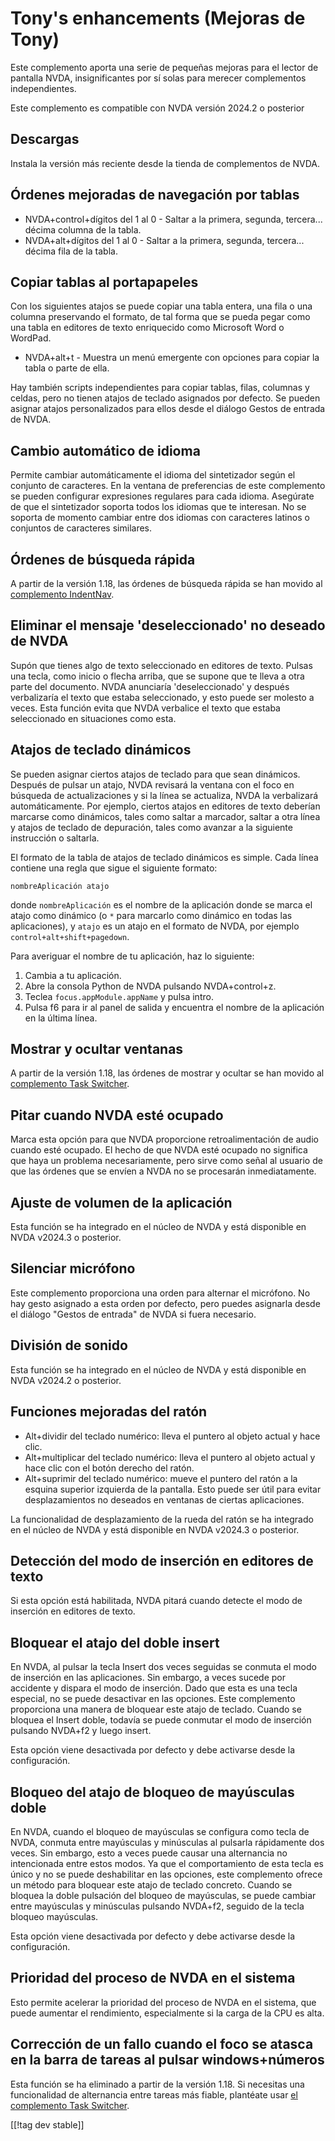 # Tony's enhancements (Mejoras de Tony) #

Este complemento aporta una serie de pequeñas mejoras para el lector de
pantalla NVDA, insignificantes por sí solas para merecer complementos
independientes.

Este complemento es compatible con NVDA versión 2024.2 o posterior

## Descargas

Instala la versión más reciente desde la tienda de complementos de NVDA.

## Órdenes mejoradas de navegación por tablas
* NVDA+control+dígitos del 1 al 0 - Saltar a la primera, segunda,
  tercera... décima columna de la tabla.
* NVDA+alt+dígitos del 1 al 0 - Saltar a la primera, segunda,
  tercera... décima fila de la tabla.

## Copiar tablas al portapapeles

Con los siguientes atajos se puede copiar una tabla entera, una fila o una
columna preservando el formato, de tal forma que se pueda pegar como una
tabla en editores de texto enriquecido como Microsoft Word o WordPad.

* NVDA+alt+t - Muestra un menú emergente con opciones para copiar la tabla o
  parte de ella.

Hay también scripts independientes para copiar tablas, filas, columnas y
celdas, pero no tienen atajos de teclado asignados por defecto. Se pueden
asignar atajos personalizados para ellos desde el diálogo Gestos de entrada
de NVDA.

## Cambio automático de idioma
Permite cambiar automáticamente el idioma del sintetizador según el conjunto
de caracteres. En la ventana de preferencias de este complemento se pueden
configurar expresiones regulares para cada idioma. Asegúrate de que el
sintetizador soporta todos los idiomas que te interesan. No se soporta de
momento cambiar entre dos idiomas con caracteres latinos o conjuntos de
caracteres similares.

## Órdenes de búsqueda rápida

A partir de la versión 1.18, las órdenes de búsqueda rápida se han movido al
[complemento IndentNav](https://github.com/mltony/nvda-indent-nav).

## Eliminar el mensaje 'deseleccionado' no deseado de NVDA

Supón que tienes algo de texto seleccionado en editores de texto. Pulsas una
tecla, como inicio o flecha arriba, que se supone que te lleva a otra parte
del documento. NVDA anunciaría 'deseleccionado' y después verbalizaría el
texto que estaba seleccionado, y esto puede ser molesto a veces. Esta
función evita que NVDA verbalice el texto que estaba seleccionado en
situaciones como esta.

## Atajos de teclado dinámicos

Se pueden asignar ciertos atajos de teclado para que sean dinámicos. Después
de pulsar un atajo, NVDA revisará la ventana con el foco en búsqueda de
actualizaciones y si la línea se actualiza, NVDA la verbalizará
automáticamente. Por ejemplo, ciertos atajos en editores de texto deberían
marcarse como dinámicos, tales como saltar a marcador, saltar a otra línea y
atajos de teclado de depuración, tales como avanzar a la siguiente
instrucción o saltarla.

El formato de la tabla de atajos de teclado dinámicos es simple. Cada línea
contiene una regla que sigue el siguiente formato:
```
nombreAplicación atajo
```
donde `nombreAplicación` es el nombre de la aplicación donde se marca el
atajo como dinámico (o `*` para marcarlo como dinámico en todas las
aplicaciones), y `atajo` es un atajo en el formato de NVDA, por ejemplo
`control+alt+shift+pagedown`.

Para averiguar el nombre de tu aplicación, haz lo siguiente:

1. Cambia a tu aplicación.
2. Abre la consola Python de NVDA pulsando NVDA+control+z.
3. Teclea `focus.appModule.appName` y pulsa intro.
4. Pulsa f6 para ir al panel de salida y encuentra el nombre de la
   aplicación en la última línea.

## Mostrar y ocultar ventanas

A partir de la versión 1.18, las órdenes de mostrar y ocultar se han movido
al [complemento Task
Switcher](https://github.com/mltony/nvda-task-switcher).

## Pitar cuando NVDA esté ocupado

Marca esta opción para que NVDA proporcione retroalimentación de audio
cuando esté ocupado. El hecho de que NVDA esté ocupado no significa que haya
un problema necesariamente, pero sirve como señal al usuario de que las
órdenes que se envíen a NVDA no se procesarán inmediatamente.

## Ajuste de volumen de la aplicación

Esta función se ha integrado en el núcleo de NVDA y está disponible en NVDA
v2024.3 o posterior.

## Silenciar micrófono

Este complemento proporciona una orden para alternar el micrófono. No hay
gesto asignado a esta orden por defecto, pero puedes asignarla desde el
diálogo "Gestos de entrada" de NVDA si fuera necesario.

## División de sonido

Esta función se ha integrado en el núcleo de NVDA y está disponible en NVDA
v2024.2 o posterior.

## Funciones mejoradas del ratón

* Alt+dividir del teclado numérico: lleva el puntero al objeto actual y hace
  clic.
* Alt+multiplicar del teclado numérico: lleva el puntero al objeto actual y
  hace clic con el botón derecho del ratón.
* Alt+suprimir del teclado numérico: mueve el puntero del ratón a la esquina
  superior izquierda de la pantalla. Esto puede ser útil para evitar
  desplazamientos no deseados en ventanas de ciertas aplicaciones.

La funcionalidad de desplazamiento de la rueda del ratón se ha integrado en
el núcleo de NVDA y está disponible en NVDA v2024.3 o posterior.

## Detección del modo de inserción en editores de texto

Si esta opción está habilitada, NVDA pitará cuando detecte el modo de
inserción en editores de texto.

## Bloquear el atajo del doble insert

En NVDA, al pulsar la tecla Insert dos veces seguidas se conmuta el modo de
inserción en las aplicaciones. Sin embargo, a veces sucede por accidente y
dispara el modo de inserción. Dado que esta es una tecla especial, no se
puede desactivar en las opciones. Este complemento proporciona una manera de
bloquear este atajo de teclado. Cuando se bloquea el Insert doble, todavía
se puede conmutar el modo de inserción pulsando NVDA+f2 y luego insert.

Esta opción viene desactivada por defecto y debe activarse desde la
configuración.

## Bloqueo del atajo de bloqueo de mayúsculas doble

En NVDA, cuando el bloqueo de mayúsculas se configura como tecla de NVDA,
conmuta entre mayúsculas y minúsculas al pulsarla rápidamente dos veces. Sin
embargo, esto a veces puede causar una alternancia no intencionada entre
estos modos. Ya que el comportamiento de esta tecla es único y no se puede
deshabilitar en las opciones, este complemento ofrece un método para
bloquear este atajo de teclado concreto. Cuando se bloquea la doble
pulsación del bloqueo de mayúsculas, se puede cambiar entre mayúsculas y
minúsculas pulsando NVDA+f2, seguido de la tecla bloqueo mayúsculas.

Esta opción viene desactivada por defecto y debe activarse desde la
configuración.

## Prioridad del proceso de NVDA en el sistema

Esto permite acelerar la prioridad del proceso de NVDA en el sistema, que
puede aumentar el rendimiento, especialmente si la carga de la CPU es alta.

## Corrección de un fallo cuando el foco se atasca en la barra de tareas al pulsar windows+números

Esta función se ha eliminado a partir de la versión 1.18. Si necesitas una
funcionalidad de alternancia entre tareas más fiable, plantéate usar [el
complemento Task Switcher](https://github.com/mltony/nvda-task-switcher).

[[!tag dev stable]]

[1]: https://www.nvaccess.org/addonStore/legacy?file=tonysEnhancements
